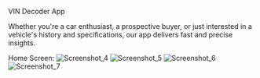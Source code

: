 
VIN Decoder App

Whether you're a car enthusiast, a prospective buyer, or just interested in a vehicle's history and specifications, our app delivers fast and precise insights.

Home Screen:
![Screenshot_4](https://github.com/user-attachments/assets/2a1ab9b9-897c-4c1c-ba8b-63b83f1bb556)
![Screenshot_5](https://github.com/user-attachments/assets/d3675adc-0fd4-45d6-869d-54429755c57a)
![Screenshot_6](https://github.com/user-attachments/assets/3b335048-affb-4d92-8d4f-db4178e7c34b)
![Screenshot_7](https://github.com/user-attachments/assets/91d622d8-7e23-4249-91e5-4343aaa65446)
